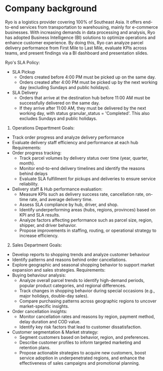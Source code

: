 # Company background
Ryo is a logistics provider covering 100% of Southeast Asia. It offers end-to-end services from transportation to warehousing, mainly for e-commerce businesses. With increasing demands in data processing and analysis, Ryo has adopted Business Intelligence (BI) solutions to optimize operations and enhance customer experience. By doing this, Ryo can analyze parcel delivery performance from First Mile to Last Mile, evaluate KPIs across teams, and present findings via a BI dashboard and presentation slides.

Ryo's SLA Policy:
- SLA Pickup
  + Orders created before 4:00 PM must be picked up on the same day.
  + Orders created after 4:00 PM must be picked up by the next working day (excluding Sundays and public holidays).
- SLA Delivery
  + Orders that arrive at the destination hub before 11:00 AM must be successfully delivered on the same day.
  + If they arrive after 11:00 AM, they must be delivered by the next working day, with status granular_status = 'Completed'. This also excludes Sundays and public holidays.
  
1. Operations Departtment
Goals:
- Track order progress and analyze delivery performance
- Evaluate delivery staff efficiency and performance at each hub
Requirements:
- Order progress tracking:
  + Track parcel volumes by delivery status over time (year, quarter, month).
  + Monitor end-to-end delivery timelines and identify the reasons behind delays
  + Evaluate SLA fulfillment for pickups and deliveries to ensure service reliability.
- Delivery staff & Hub performance evaluation:
  + Measure KPIs such as delivery success rate, cancellation rate, on-time rate, and average delivery time.
  + Assess SLA compliance by hub, driver, and shop.
  + Identify underperforming areas (hubs, regions, provinces) based on KPI and SLA results.
  + Analyze factors affecting performance such as parcel size, region, shipper, and driver behavior.
  + Propose improvements in staffing, routing, or operational strategy to increase efficiency.

 2. Sales Department
Goals:
- Develop reports to shopping trends and analyze customer behaviour
- Identify patterns and reasons behind order cancellations.
- Explore geographic and seasonal shopping behavior to support market expansion and sales strategies.
Requirements:
- Buying behaviour analysis:
  + Analyze overall parcel trends to identify high-demand periods, popular product categories, and regional differences.
  + Track changes in shopping behavior during special occasions (e.g., major holidays, double-day sales).
  + Compare purchasing patterns across geographic regions to uncover market-specific insights.
- Order cancellation insights:
  + Monitor cancellation rates and reasons by region, payment method, delay duration and COD value.
  + Identify key risk factors that lead to customer dissatisfaction.
- Customer segmentation & Market strategy:
  + Segment customers based on behavior, region, and preferences.
  + Describe customer profiles to inform targeted marketing and retention plans.
  + Propose actionable strategies to acquire new customers, boost service adoption in underpenetrated regions, and enhance the effectiveness of sales campaigns and promotional planning.
